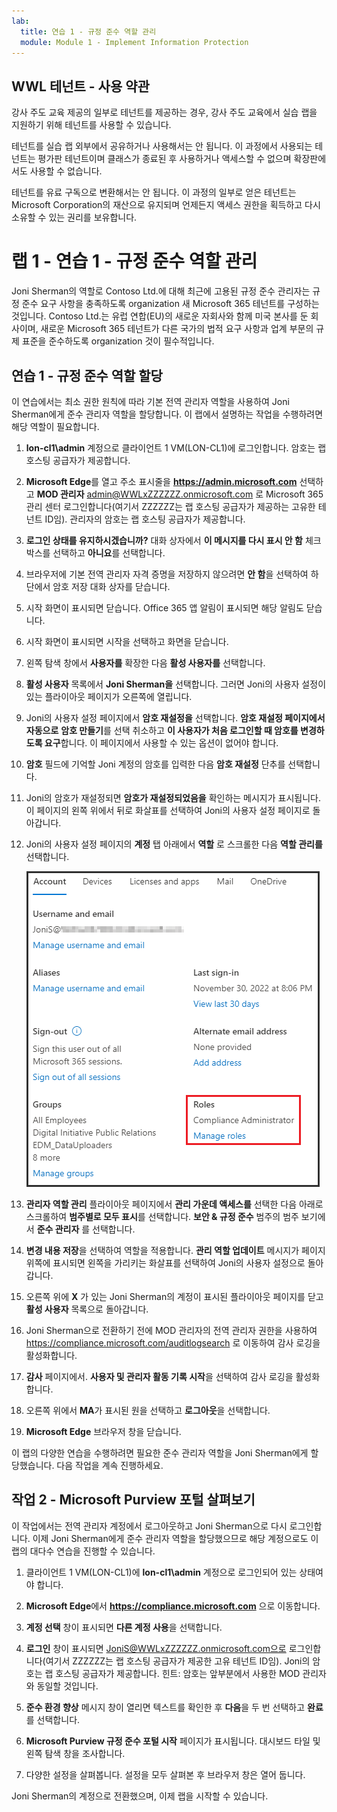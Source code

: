 ```yaml
---
lab:
  title: 연습 1 - 규정 준수 역할 관리
  module: Module 1 - Implement Information Protection
---
```

## WWL 테넌트 - 사용 약관

강사 주도 교육 제공의 일부로 테넌트를 제공하는 경우, 강사 주도 교육에서 실습 랩을 지원하기 위해 테넌트를 사용할 수 있습니다.

테넌트를 실습 랩 외부에서 공유하거나 사용해서는 안 됩니다. 이 과정에서 사용되는 테넌트는 평가판 테넌트이며 클래스가 종료된 후 사용하거나 액세스할 수 없으며 확장판에서도 사용할 수 없습니다.

테넌트를 유료 구독으로 변환해서는 안 됩니다. 이 과정의 일부로 얻은 테넌트는 Microsoft Corporation의 재산으로 유지되며 언제든지 액세스 권한을 획득하고 다시 소유할 수 있는 권리를 보유합니다.

# 랩 1 - 연습 1 - 규정 준수 역할 관리

Joni Sherman의 역할로 Contoso Ltd.에 대해 최근에 고용된 규정 준수 관리자는 규정 준수 요구 사항을 충족하도록 organization 새 Microsoft 365 테넌트를 구성하는 것입니다. Contoso Ltd.는 유럽 연합(EU)의 새로운 자회사와 함께 미국 본사를 둔 회사이며, 새로운 Microsoft 365 테넌트가 다른 국가의 법적 요구 사항과 업계 부문의 규제 표준을 준수하도록 organization 것이 필수적입니다.

## 연습 1 - 규정 준수 역할 할당

이 연습에서는 최소 권한 원칙에 따라 기본 전역 관리자 역할을 사용하여 Joni Sherman에게 준수 관리자 역할을 할당합니다. 이 랩에서 설명하는 작업을 수행하려면 해당 역할이 필요합니다.

1. **lon-cl1\admin** 계정으로 클라이언트 1 VM(LON-CL1)에 로그인합니다. 암호는 랩 호스팅 공급자가 제공합니다.

1. **Microsoft Edge**를 열고 주소 표시줄을 **https://admin.microsoft.com** 선택하고 **MOD 관리자** admin@WWLxZZZZZZ.onmicrosoft.com 로 Microsoft 365 관리 센터 로그인합니다(여기서 ZZZZZZ는 랩 호스팅 공급자가 제공하는 고유한 테넌트 ID임). 관리자의 암호는 랩 호스팅 공급자가 제공합니다.

1. **로그인 상태를 유지하시겠습니까?** 대화 상자에서 **이 메시지를 다시 표시 안 함** 체크박스를 선택하고 **아니요**를 선택합니다.

1. 브라우저에 기본 전역 관리자 자격 증명을 저장하지 않으려면 **안 함**을 선택하여 하단에서 암호 저장 대화 상자를 닫습니다.

1. 시작 화면이 표시되면 닫습니다. Office 365 앱 알림이 표시되면 해당 알림도 닫습니다.

1. 시작 화면이 표시되면 시작을 선택하고 화면을 닫습니다.

1. 왼쪽 탐색 창에서 **사용자를** 확장한 다음 **활성 사용자를** 선택합니다.

1. **활성 사용자** 목록에서 **Joni Sherman을** 선택합니다. 그러면 Joni의 사용자 설정이 있는 플라이아웃 페이지가 오른쪽에 열립니다.

1. Joni의 사용자 설정 페이지에서 **암호 재설정을** 선택합니다. **암호 재설정 페이지에서 자동으로** **암호 만들기**를 선택 취소하고 **이 사용자가 처음 로그인할 때 암호를 변경하도록 요구**합니다. 이 페이지에서 사용할 수 있는 옵션이 없어야 합니다.

1. **암호** 필드에 기억할 Joni 계정의 암호를 입력한 다음 **암호 재설정** 단추를 선택합니다.

1. Joni의 암호가 재설정되면 **암호가 재설정되었음을** 확인하는 메시지가 표시됩니다. 이 페이지의 왼쪽 위에서 뒤로 화살표를 선택하여 Joni의 사용자 설정 페이지로 돌아갑니다.

1. Joni의 사용자 설정 페이지의 **계정** 탭 아래에서 **역할** 로 스크롤한 다음 **역할 관리를** 선택합니다.

      ![역할 관리 옵션의 스크린샷](../Media/ManageRoles.png)

1. **관리자 역할 관리** 플라이아웃 페이지에서 **관리 가운데 액세스를** 선택한 다음 아래로 스크롤하여 **범주별로 모두 표시**를 선택합니다. **보안 & 규정 준수** 범주의 범주 보기에서 **준수 관리자** 를 선택합니다.

1. **변경 내용 저장**을 선택하여 역할을 적용합니다. **관리 역할 업데이트** 메시지가 페이지 위쪽에 표시되면 왼쪽을 가리키는 화살표를 선택하여 Joni의 사용자 설정으로 돌아갑니다.

1. 오른쪽 위에 **X** 가 있는 Joni Sherman의 계정이 표시된 플라이아웃 페이지를 닫고 **활성 사용자** 목록으로 돌아갑니다.

1. Joni Sherman으로 전환하기 전에 MOD 관리자의 전역 관리자 권한을 사용하여 https://compliance.microsoft.com/auditlogsearch 로 이동하여 감사 로깅을 활성화합니다.

1. **감사** 페이지에서. **사용자 및 관리자 활동 기록 시작**을 선택하여 감사 로깅을 활성화합니다.

1. 오른쪽 위에서 **MA**가 표시된 원을 선택하고 **로그아웃**을 선택합니다.

1. **Microsoft Edge** 브라우저 창을 닫습니다.

이 랩의 다양한 연습을 수행하려면 필요한 준수 관리자 역할을 Joni Sherman에게 할당했습니다. 다음 작업을 계속 진행하세요.

## 작업 2 - Microsoft Purview 포털 살펴보기

이 작업에서는 전역 관리자 계정에서 로그아웃하고 Joni Sherman으로 다시 로그인합니다. 이제 Joni Sherman에게 준수 관리자 역할을 할당했으므로 해당 계정으로도 이 랩의 대다수 연습을 진행할 수 있습니다.

1. 클라이언트 1 VM(LON-CL1)에 **lon-cl1\admin** 계정으로 로그인되어 있는 상태여야 합니다.

1. **Microsoft Edge**에서 **https://compliance.microsoft.com** 으로 이동합니다.

1. **계정 선택** 창이 표시되면 **다른 계정 사용**을 선택합니다.

1. **로그인** 창이 표시되면 JoniS@WWLxZZZZZZ.onmicrosoft.com으로 로그인합니다(여기서 ZZZZZZ는 랩 호스팅 공급자가 제공한 고유 테넌트 ID임).  Joni의 암호는 랩 호스팅 공급자가 제공합니다.  힌트: 암호는 앞부분에서 사용한 MOD 관리자와 동일할 것입니다.

1. **준수 환경 향상** 메시지 창이 열리면 텍스트를 확인한 후 **다음**을 두 번 선택하고 **완료**를 선택합니다. 

1. **Microsoft Purview 규정 준수 포털 시작** 페이지가 표시됩니다. 대시보드 타일 및 왼쪽 탐색 창을 조사합니다.

1. 다양한 설정을 살펴봅니다. 설정을 모두 살펴본 후 브라우저 창은 열어 둡니다.

Joni Sherman의 계정으로 전환했으며, 이제 랩을 시작할 수 있습니다.

